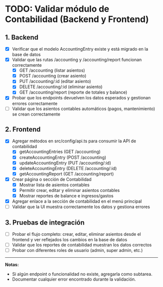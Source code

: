# TODO: Validar módulo de Contabilidad (Backend y Frontend)

## 1. Backend
- [x] Verificar que el modelo AccountingEntry existe y está migrado en la base de datos
- [x] Validar que las rutas /accounting y /accounting/report funcionan correctamente
  - [x] GET /accounting (listar asientos)
  - [x] POST /accounting (crear asiento)
  - [x] PUT /accounting/:id (editar asiento)
  - [x] DELETE /accounting/:id (eliminar asiento)
  - [x] GET /accounting/report (reporte de totales y balance)
- [x] Probar que los endpoints devuelven los datos esperados y gestionan errores correctamente
- [ ] Validar que los asientos contables automáticos (pagos, mantenimiento) se crean correctamente

## 2. Frontend
- [x] Agregar métodos en src/config/api.ts para consumir la API de contabilidad
  - [x] getAccountingEntries (GET /accounting)
  - [x] createAccountingEntry (POST /accounting)
  - [x] updateAccountingEntry (PUT /accounting/:id)
  - [x] deleteAccountingEntry (DELETE /accounting/:id)
  - [x] getAccountingReport (GET /accounting/report)
- [x] Crear página o sección de Contabilidad
  - [x] Mostrar lista de asientos contables
  - [x] Permitir crear, editar y eliminar asientos contables
  - [x] Mostrar reportes de balance e ingresos/gastos
- [x] Agregar enlace a la sección de contabilidad en el menú principal
- [ ] Validar que la UI muestra correctamente los datos y gestiona errores

## 3. Pruebas de integración
- [ ] Probar el flujo completo: crear, editar, eliminar asientos desde el frontend y ver reflejados los cambios en la base de datos
- [ ] Validar que los reportes de contabilidad muestran los datos correctos
- [ ] Probar con diferentes roles de usuario (admin, super admin, etc.)

---

**Notas:**
- Si algún endpoint o funcionalidad no existe, agregarla como subtarea.
- Documentar cualquier error encontrado durante la validación. 